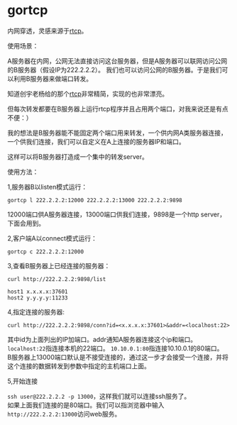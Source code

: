 # gortcp


内网穿透，灵感来源于[rtcp](https://github.com/knownsec/rtcp)。

使用场景：

A服务器在内网，公网无法直接访问这台服务器，但是A服务器可以联网访问公网的B服务器（假设IP为222.2.2.2）。
我们也可以访问公网的B服务器。于是我们可以利用B服务器来做端口转发。

知道创宇老杨给的那个[rtcp](https://github.com/knownsec/rtcp)非常精简，实现的也非常漂亮。

但每次转发都要在B服务器上运行rtcp程序并且占用两个端口，对我来说还是有点不便：）

我的想法是B服务器能不能固定两个端口用来转发，一个供内网A类服务器连接，一个供我们连接，我们可以自定义在A上连接的服务器IP和端口。

这样可以将B服务器打造成一个集中的转发server。


使用方法：

1,服务器B以listen模式运行：

`gortcp l 222.2.2.2:12000 222.2.2.2:13000 222.2.2.2:9898`

12000端口供A服务器连接，13000端口供我们连接，9898是一个http server，下面会用到。

2,客户端A以connect模式运行：

`gortcp c 222.2.2.2:12000`

3,查看B服务器上已经连接的服务器：

`curl http://222.2.2.2:9898/list`

```
host1 x.x.x.x:37601
host2 y.y.y.y:11233
```

4,指定连接的服务器:

`curl http://222.2.2.2:9898/conn?id=<x.x.x.x:37601>&addr=<localhost:22>`

其中id为上面列出的IP加端口。addr通知A服务器连接这个ip和端口。     
`localhost:22`指连接本机的22端口。
`10.10.0.1:80`指连接10.10.0.1的80端口。  
B服务器上13000端口默认是不接受连接的，通过这一步才会接受一个连接，并将这个连接的数据转发到参数中指定的主机端口上面。

5,开始连接

`ssh user@222.2.2.2 -p 13000`，这样我们就可以连接ssh服务了。   
如果上面我们连接的是80端口。我们可以指浏览器中输入`http://222.2.2.2:13000`访问web服务。


